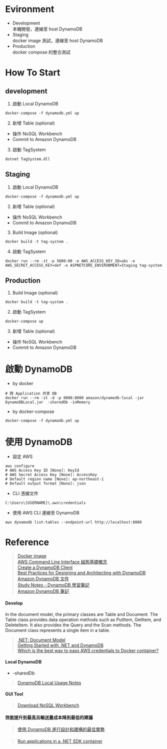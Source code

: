 # Evironment
- Development  
本機開發，連線至 host DynamoDB
- Staging  
docker image 測試，連線至 host DynamoDB
- Production  
docker compose 的整合測試

# How To Start
## development
1. 啟動 Local DynamoDB
```
docker-compose -f dynamodb.yml up
```

2.  新增 Table (optional)
- 操作 NoSQL Workbench
- Commit to Amazon DynamoDB

3. 啟動 TagSystem
```
dotnet TagSystem.dll
```

## Staging
1. 啟動 Local DynamoDB
```
docker-compose -f dynamodb.yml up
```

2.  新增 Table (optional)
- 操作 NoSQL Workbench
- Commit to Amazon DynamoDB

3. Build Image (optional)
```
docker build -t tag-system .
```

4. 啟動 TagSystem
```
docker run --rm -it -p 5000:80 -e AWS_ACCESS_KEY_ID=abc -e AWS_SECRET_ACCESS_KEY=def -e ASPNETCORE_ENVIRONMENT=Staging tag-system
```

## Production
1. Build Image (optional)
```
docker build -t tag-system .
```

2. 啟動 TagSystem
```
docker-compose up
```

3. 新增 Table (optional)
- 操作 NoSQL Workbench
- Commit to Amazon DynamoDB

# 啟動 DynamoDB
- by docker
```
# 跨 Application 共享 DB
docker run --rm -it -d -p 8000:8000 amazon/dynamodb-local -jar DynamoDBLocal.jar  -sharedDb -inMemory
```
- by docker-compose
```
docker-compose -f dynamodb.yml up
```

# 使用 DynamoDB
- 設定 AWS
```
aws configure
# AWS Access Key ID [None]: KeyId
# AWS Secret Access Key [None]: AccessKey
# Default region name [None]: ap-northeast-1
# Default output format [None]: json
```

- CLI 憑據文件 
```
C:\Users\[USERNAME]\.aws\credentials
```

- 使用 AWS CLI 連線至 DynamoDB
```
aws dynamodb list-tables --endpoint-url http://localhost:8000
```

# Reference
> [Docker image](https://hub.docker.com/r/cnadiminti/dynamodb-local/)  
> [AWS Command Line Interface 組態基礎概念](https://docs.aws.amazon.com/zh_tw/cli/latest/userguide/cli-configure-quickstart.html)  
> [Create a DynamoDB Client](https://docs.aws.amazon.com/amazondynamodb/latest/developerguide/GettingStarted.NET.01.html)  
> [Best Practices for Designing and Architecting with DynamoDB](https://docs.aws.amazon.com/amazondynamodb/latest/developerguide/best-practices.html)  
> [Amazon DynamoDB 文件](https://docs.aws.amazon.com/dynamodb/index.html)  
> [Study Notes - DynamoDB 學習筆記](https://rickhw.github.io/2016/08/17/AWS/Study-Notes-DynamoDB/)  
> [Amazon DynamoDB 筆記](https://blog.gslin.org/archives/2015/01/14/5534/amazon-dynamodb-%E7%AD%86%E8%A8%98/)  

#### Develop

In the document model, the primary classes are Table and Document. The Table class provides data operation methods such as PutItem, GetItem, and DeleteItem. It also provides the Query and the Scan methods. The Document class represents a single item in a table.

> [.NET: Document Model](https://docs.aws.amazon.com/amazondynamodb/latest/developerguide/DotNetSDKMidLevel.html)  
> [Getting Started with .NET and DynamoDB](https://docs.aws.amazon.com/amazondynamodb/latest/developerguide/GettingStarted.NET.html)  
> [Which is the best way to pass AWS credentials to Docker container?](https://stackoverflow.com/questions/36354423/which-is-the-best-way-to-pass-aws-credentials-to-docker-container)  

#### Local DynamoDB
- -sharedDb
> [DynamoDB Local Usage Notes](https://docs.aws.amazon.com/amazondynamodb/latest/developerguide/DynamoDBLocal.UsageNotes.html)

#### GUI Tool
> [Download NoSQL Workbench](https://docs.aws.amazon.com/amazondynamodb/latest/developerguide/workbench.settingup.html)

#### 效能提升到最高且輸送量成本降到最低的建議
> [使用 DynamoDB 進行設計和建構的最佳實務](https://docs.aws.amazon.com/zh_tw/amazondynamodb/latest/developerguide/best-practices.html)

####
> [Run applications in a .NET SDK container](https://github.com/dotnet/dotnet-docker/blob/master/samples/run-in-sdk-container.md)
